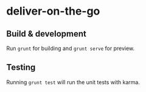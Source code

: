 # deliver-on-the-go

## Build & development

Run `grunt` for building and `grunt serve` for preview.

## Testing

Running `grunt test` will run the unit tests with karma.
